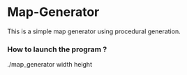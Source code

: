 # Map-Generator

This is a simple map generator using procedural generation.

### How to launch the program ?

./map_generator width height

